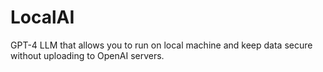 # LocalAI
GPT-4 LLM that allows you to run on local machine and keep data secure without uploading to OpenAI servers. 
